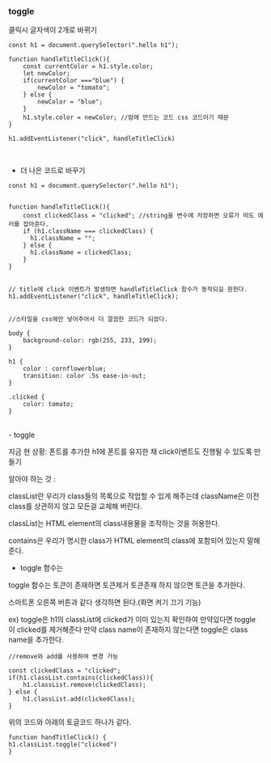 ### toggle

클릭시 글자색이 2개로 바뀌기

```JS
const h1 = document.querySelector(".hello h1");

function handleTitleClick(){
    const currentColor = h1.style.color;
    let newColor;
    if(currentColor ==="blue") {
        newColor = "tomato";
    } else {
        newColor = "blue";
    }
    h1.style.color = newColor; //맘에 안드는 코드 css 코드이기 때문
}

h1.addEventListener("click", handleTitleClick)
```

</br>

- 더 나은 코드로 바꾸기

```JS
const h1 = document.querySelector(".hello h1");


function handleTitleClick(){
    const clickedClass = "clicked"; //string을 변수에 저장하면 오류가 떠도 에러를 잡아준다.
    if (h1.className === clickedClass) {
      h1.className = "";
    } else {
      h1.className = clickedClass;
    }
}


// title에 click 이벤트가 발생하면 handleTitleClick 함수가 동작되길 원한다.
h1.addEventListener("click", handleTitleClick);


```

```JS
//스타일을 css에만 넣어주어서 더 깔끔한 코드가 되었다.

body {
    background-color: rgb(255, 233, 199);
}

h1 {
    color : cornflowerblue;
    transition: color .5s ease-in-out;
}

.clicked {
    color: tomato;
}
```

</br>
- toggle

지금 현 상황: 폰트를 추가한 h1에 폰트를 유지한 채 click이벤트도 진행될 수 있도록 만들기

알아야 하는 것 :

classList란 우리가 class들의 목록으로 작업할 수 있게 해주는데
className은 이전 class를 상관하지 않고 모든걸 교체해 버린다.

classList는 HTML element의 class내용물을 조작하는 것을 허용한다.

contains은 우리가 명시한 class가 HTML element의 class에 포함되어 있는지 말해준다.

- toggle 함수는

toggle 함수는 토큰이 존재하면 토큰제거
토큰존재 하지 않으면 토큰을 추가한다.

스마트폰 오른쪽 버튼과 같다 생각하면 된다.(화면 켜기 끄기 기능)

ex)
toggle은 h1의 classList에 clicked가 이미 있는지 확인하여
만약있다면 toggle 이 clicked를 제거해준다
만약 class name이 존재하지 않는다면 toggle은 class name을 추가한다.
</br>

```JS
//remove와 add를 사용하여 변경 가능

const clickedClass = "clicked";
if(h1.classList.contains(clickedClass)){
    h1.classList.remove(clickedClass);
} else {
    h1.classList.add(clickedClass);
}
```

위의 코드와 아래의 토글코드 하나가 같다.
</br>

```JS
function handTitleClick() {
h1.classList.toggle("clicked")
}
```
